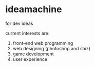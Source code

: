 # ideamachine
for dev ideas

current interests are:
1. front-end web programming
2. web designing (photoshop and shiz)
3. game development
4. user experience
